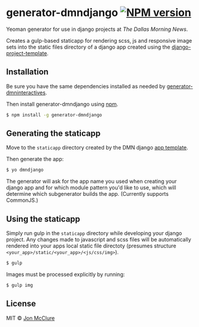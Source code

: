 # generator-dmndjango [![NPM version][npm-image]][npm-url]
Yeoman generator for use in django projects at _The Dallas Morning News_. 

Creates a gulp-based staticapp for rendering scss, js and responsive image sets into the static files directory of a django app created using the [django-project-template](https://github.com/DallasMorningNews/django-project-template).

## Installation

Be sure you have the same dependencies installed as needed by [generator-dmninteractives](https://github.com/DallasMorningNews/generator-dmninteractives/wiki/Setting-up-your-computer#dependencies).

Then install generator-dmndjango using [npm](https://www.npmjs.com/).

```bash
$ npm install -g generator-dmndjango
```

## Generating the staticapp

Move to the `staticapp` directory created by the DMN django [app template](https://github.com/DallasMorningNews/django-project-template#using-the-app-template).

Then generate the app:

```bash
$ yo dmndjango
```

The generator will ask for the app name you used when creating your django app and for which module pattern you'd like to use, which will determine which subgenerator builds the app. (Currently supports CommonJS.)

## Using the staticapp

Simply run gulp in the `staticapp` directory while developing your django project. Any changes made to javascript and scss files will be automatically rendered into your apps local static file directoty (presumes structure `<your_app>/static/<your_app>/<js/css/img>`). 

```bash
$ gulp
```

Images must be processed explicitly by running:

```bash
$ gulp img
```

## License

MIT © [Jon McClure]()


[npm-image]: https://badge.fury.io/js/generator-dmndjango.svg
[npm-url]: https://npmjs.org/package/generator-dmndjango

